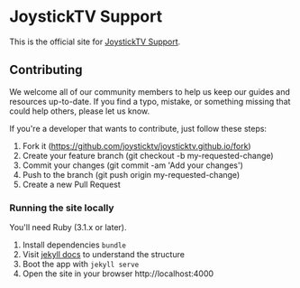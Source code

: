 # JoystickTV Support

This is the official site for [JoystickTV Support](https://support.joystick.tv).

## Contributing

We welcome all of our community members to help us keep our guides and resources
up-to-date. If you find a typo, mistake, or something missing that could help
others, please let us know.

If you're a developer that wants to contribute, just follow these steps:


1. Fork it (https://github.com/joysticktv/joysticktv.github.io/fork)
1. Create your feature branch (git checkout -b my-requested-change)
1. Commit your changes (git commit -am 'Add your changes')
1. Push to the branch (git push origin my-requested-change)
1. Create a new Pull Request

### Running the site locally

You'll need Ruby (3.1.x or later).

1. Install dependencies `bundle`
1. Visit [jekyll docs](https://jekyllrb.com/docs/) to understand the structure
1. Boot the app with `jekyll serve`
1. Open the site in your browser http://localhost:4000
